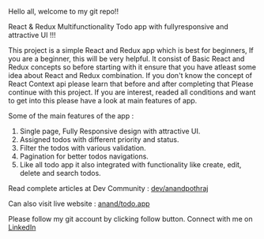 Hello all, welcome to my git repo!!

React & Redux Multifunctionality Todo app with fullyresponsive and attractive UI !!!

This project is a simple React and Redux app which is best for beginners, If you are a beginner, this will be very helpful.
It consist of Basic React and Redux concepts so before starting with it ensure that you have atleast some idea about React and Redux combination.
If you don't know the concept of React Context api please learn that before and after completing that Please continue with this project.
If you are interest, readed all conditions and want to get into this please have a look at main features of app. 

Some of the main features of the app :
1. Single page, Fully Responsive design with attractive UI.
2. Assigned todos with different priority and status.
3. Filter the todos with various validation.
4. Pagination for better todos navigations.
5. Like all todo app it also integrated with functionality like create, edit, delete and search todos.

Read complete articles at Dev Community : [dev/anandpothraj](https://dev.to/anandpothraj/react-redux-multifunctionality-todo-app-with-fullyresponsive-and-attractive-ui--3i2)

Can also visit live website : [anand/todo.app](https://anand-todo.netlify.app/)

Please follow my git account by clicking follow button.
Connect with me on [LinkedIn](https://www.linkedin.com/in/anand-pothraj-599910195/)

 
